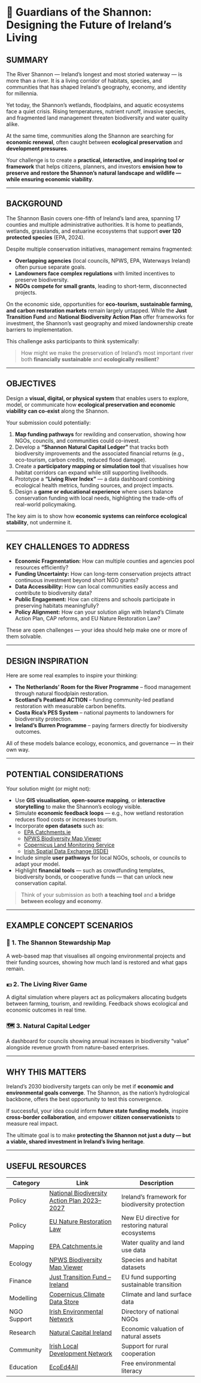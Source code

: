 # 🦢 Guardians of the Shannon: Designing the Future of Ireland’s Living 

## SUMMARY 

The River Shannon — Ireland’s longest and most storied waterway — is more than a river. 
It is a living corridor of habitats, species, and communities that has shaped Ireland’s geography, economy, and identity for millennia. 

Yet today, the Shannon’s wetlands, floodplains, and aquatic ecosystems face a quiet crisis. 
Rising temperatures, nutrient runoff, invasive species, and fragmented land management threaten biodiversity and water quality alike. 

At the same time, communities along the Shannon are searching for **economic renewal**, often caught between **ecological preservation** and **development pressures**. 

Your challenge is to create a **practical, interactive, and inspiring tool or framework** that helps citizens, planners, and investors **envision how to preserve and restore the Shannon’s natural landscape and wildlife — while ensuring economic viability**. 

---

## BACKGROUND 

The Shannon Basin covers one-fifth of Ireland’s land area, spanning 17 counties and multiple administrative authorities. It is home to peatlands, wetlands, grasslands, and estuarine ecosystems that support **over 120 protected species** (EPA, 2024). 

Despite multiple conservation initiatives, management remains fragmented: 
- **Overlapping agencies** (local councils, NPWS, EPA, Waterways Ireland) often pursue separate goals. 
- **Landowners face complex regulations** with limited incentives to preserve biodiversity. 
- **NGOs compete for small grants**, leading to short-term, disconnected projects. 

On the economic side, opportunities for **eco-tourism, sustainable farming, and carbon restoration markets** remain largely untapped. 
While the **Just Transition Fund** and **National Biodiversity Action Plan** offer frameworks for investment, the Shannon’s vast geography and mixed landownership create barriers to implementation. 

This challenge asks participants to think systemically: 
> How might we make the preservation of Ireland’s most important river both **financially sustainable** and **ecologically resilient**? 

---

## OBJECTIVES 

Design a **visual, digital, or physical system** that enables users to explore, model, or communicate how **ecological preservation and economic viability can co-exist** along the Shannon. 

Your submission could potentially: 
1. **Map funding pathways** for rewilding and conservation, showing how NGOs, councils, and communities could co-invest. 
2. Develop a **“Shannon Natural Capital Ledger”** that tracks both biodiversity improvements and the associated financial returns (e.g., eco-tourism, carbon credits, reduced flood damage). 
3. Create a **participatory mapping or simulation tool** that visualises how habitat corridors can expand while still supporting livelihoods. 
4. Prototype a **“Living River Index”** — a data dashboard combining ecological health metrics, funding sources, and project impacts. 
5. Design a **game or educational experience** where users balance conservation funding with local needs, highlighting the trade-offs of real-world policymaking. 

The key aim is to show how **economic systems can reinforce ecological stability**, not undermine it.

---

## KEY CHALLENGES TO ADDRESS 

- **Economic Fragmentation:** How can multiple counties and agencies pool resources efficiently? 
- **Funding Uncertainty:** How can long-term conservation projects attract continuous investment beyond short NGO grants? 
- **Data Accessibility:** How can local communities easily access and contribute to biodiversity data? 
- **Public Engagement:** How can citizens and schools participate in preserving habitats meaningfully? 
- **Policy Alignment:** How can your solution align with Ireland’s Climate Action Plan, CAP reforms, and EU Nature Restoration Law? 

These are open challenges — your idea should help make one or more of them solvable. 

---

## DESIGN INSPIRATION 

Here are some real examples to inspire your thinking: 

- **The Netherlands’ Room for the River Programme** – flood management through natural floodplain restoration. 
- **Scotland’s Peatland ACTION** – funding community-led peatland restoration with measurable carbon benefits. 
- **Costa Rica’s PES System** – national payments to landowners for biodiversity protection. 
- **Ireland’s Burren Programme** – paying farmers directly for biodiversity outcomes. 

All of these models balance ecology, economics, and governance — in their own way. 

---

## POTENTIAL CONSIDERATIONS 

Your solution might (or might not): 
- Use **GIS visualisation**, **open-source mapping**, or **interactive storytelling** to make the Shannon’s ecology visible. 
- Simulate **economic feedback loops** — e.g., how wetland restoration reduces flood costs or increases tourism. 
- Incorporate **open datasets** such as: 
  - [EPA Catchments.ie](https://www.catchments.ie/data/) 
  - [NPWS Biodiversity Map Viewer](https://biodiversityireland.ie/) 
  - [Copernicus Land Monitoring Service](https://land.copernicus.eu/) 
  - [Irish Spatial Data Exchange (ISDE)](https://data.gov.ie/) 
- Include simple **user pathways** for local NGOs, schools, or councils to adapt your model. 
- Highlight **financial tools** — such as crowdfunding templates, biodiversity bonds, or cooperative funds — that can unlock new conservation capital. 

> Think of your submission as both **a teaching tool** and **a bridge between ecology and economy**.

---

## EXAMPLE CONCEPT SCENARIOS 

### 🦋 1. The Shannon Stewardship Map 
A web-based map that visualises all ongoing environmental projects and their funding sources, showing how much land is restored and what gaps remain. 

### 💶 2. The Living River Game 
A digital simulation where players act as policymakers allocating budgets between farming, tourism, and rewilding. Feedback shows ecological and economic outcomes in real time. 

### 🗺️ 3. Natural Capital Ledger 
A dashboard for councils showing annual increases in biodiversity “value” alongside revenue growth from nature-based enterprises. 

---

## WHY THIS MATTERS 

Ireland’s 2030 biodiversity targets can only be met if **economic and environmental goals converge**. 
The Shannon, as the nation’s hydrological backbone, offers the best opportunity to test this convergence. 

If successful, your idea could inform **future state funding models**, inspire **cross-border collaboration**, and empower **citizen conservationists** to measure real impact. 

The ultimate goal is to make **protecting the Shannon not just a duty — but a viable, shared investment in Ireland’s living heritage**. 

---

## USEFUL RESOURCES 

| Category | Link | Description |
|-----------|------|-------------|
| Policy | [National Biodiversity Action Plan 2023–2027](https://www.gov.ie/en/publication/9e64d-national-biodiversity-action-plan/) | Ireland’s framework for biodiversity protection |
| Policy | [EU Nature Restoration Law](https://environment.ec.europa.eu/topics/nature-and-biodiversity/nature-restoration-law_en) | New EU directive for restoring natural ecosystems |
| Mapping | [EPA Catchments.ie](https://www.catchments.ie/data/) | Water quality and land use data |
| Ecology | [NPWS Biodiversity Map Viewer](https://biodiversityireland.ie/) | Species and habitat datasets |
| Finance | [Just Transition Fund – Ireland](https://commission.europa.eu/) | EU fund supporting sustainable transition |
| Modelling | [Copernicus Climate Data Store](https://cds.climate.copernicus.eu/) | Climate and land surface data |
| NGO Support | [Irish Environmental Network](https://ien.ie/) | Directory of national NGOs |
| Research | [Natural Capital Ireland](https://www.naturalcapitalireland.com/) | Economic valuation of natural assets |
| Community | [Irish Local Development Network](https://ildn.ie/) | Support for rural cooperation |
| Education | [EcoEd4All](https://ecoed4all.com/) | Free environmental literacy 
